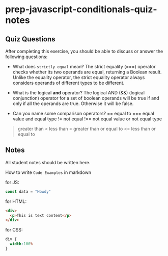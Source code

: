 # prep-javascript-conditionals-quiz-notes


## Quiz Questions

After completing this exercise, you should be able to discuss or answer the following questions:

- What does `strictly equal` mean?
The strict equality (===) operator checks whether its two operands are equal, returning a Boolean result. Unlike the equality operator, the strict equality operator always considers operands of different types to be different.

- What is the logical **and** operator?
The logical AND (&&) (logical conjunction) operator for a set of boolean operands will be true if and only if all the operands are true. Otherwise it will be false.

- Can you name some comparison operators?
== equal to
=== equal value and equal type
!= not equal
!== not equal value or not equal type
> greater than
< less than
>= greater than or equal to
<= less than or equal to

## Notes

All student notes should be written here.


How to write `Code Examples` in markdown

for JS:
```javascript
const data = "Howdy"
```

for HTML:
```html
<div>
  <p>This is text content</p>
</div>
```

for CSS:
```css
div {
  width:100%
}
```

